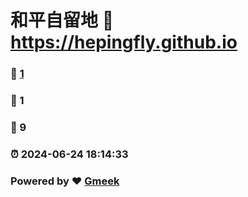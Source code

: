 # 和平自留地 :link: https://hepingfly.github.io 
### :page_facing_up: [1](https://hepingfly.github.io/tag.html) 
### :speech_balloon: 1 
### :hibiscus: 9 
### :alarm_clock: 2024-06-24 18:14:33 
### Powered by :heart: [Gmeek](https://github.com/Meekdai/Gmeek)
